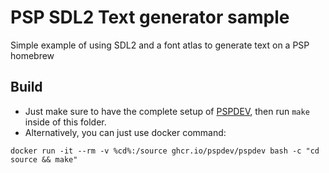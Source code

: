 # PSP SDL2 Text generator sample
Simple example of using SDL2 and a font atlas to generate text on a PSP homebrew

## Build
- Just make sure to have the complete setup of [PSPDEV](https://github.com/pspdev/pspdev), then run ``make`` inside of this folder.
- Alternatively, you can just use docker command: 
```
docker run -it --rm -v %cd%:/source ghcr.io/pspdev/pspdev bash -c "cd source && make"
```


